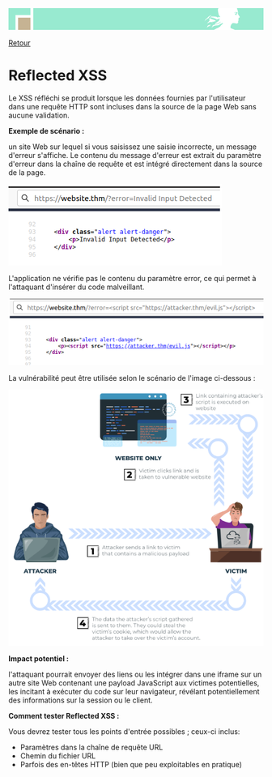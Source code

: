 ![separe](https://github.com/studoo-app/.github/blob/main/profile/studoo-banner-logo.png)

[Retour](intro.md)
# Reflected XSS

Le XSS réfléchi se produit lorsque les données fournies par l'utilisateur dans une requête HTTP
sont incluses dans la source de la page Web sans aucune validation.

**Exemple de scénario :**

un site Web sur lequel si vous saisissez une saisie incorrecte, un message d'erreur s'affiche.
Le contenu du message d'erreur est extrait du paramètre d'erreur dans la chaîne de requête et est intégré directement dans la source de la page.

![reflected-xss-1](images/reflected-xss-1.png)

L'application ne vérifie pas le contenu du paramètre error, ce qui permet à l'attaquant d'insérer du code malveillant.

![reflected-xss-2](images/reflected-xss-2.png)

La vulnérabilité peut être utilisée selon le scénario de l'image ci-dessous :

![reflected-xss-3](images/reflected-xss-3.png)

**Impact potentiel :**

l'attaquant pourrait envoyer des liens ou les intégrer dans une iframe sur un autre site Web contenant une payload
JavaScript aux victimes potentielles, les incitant à exécuter du code sur leur navigateur, révélant potentiellement des informations sur la session ou le client.

**Comment tester Reflected XSS :**

Vous devrez tester tous les points d'entrée possibles ; ceux-ci inclus:

- Paramètres dans la chaîne de requête URL
- Chemin du fichier URL
- Parfois des en-têtes HTTP (bien que peu exploitables en pratique)
